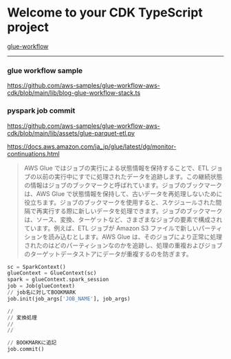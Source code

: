 # Welcome to your CDK TypeScript project
[glue-workflow](https://blog.serverworks.co.jp/run-glue-workflow-when-the-files-is-reached)


---

### glue workflow sample

https://github.com/aws-samples/glue-workflow-aws-cdk/blob/main/lib/blog-glue-workflow-stack.ts

### pyspark job commit

https://github.com/aws-samples/glue-workflow-aws-cdk/blob/main/lib/assets/glue-parquet-etl.py


https://docs.aws.amazon.com/ja_jp/glue/latest/dg/monitor-continuations.html
> AWS Glue ではジョブの実行による状態情報を保持することで、ETL ジョブの以前の実行中にすでに処理されたデータを追跡します。この継続状態の情報はジョブのブックマークと呼ばれています。ジョブのブックマークは、AWS Glue で状態情報を保持して、古いデータを再処理しないために役立ちます。ジョブのブックマークを使用すると、スケジュールされた間隔で再実行する際に新しいデータを処理できます。ジョブのブックマークは、ソース、変換、ターゲットなど、さまざまなジョブの要素で構成されています。例えば、ETL ジョブが Amazon S3 ファイルで新しいパーティションを読み込むとします。AWS Glue は、そのジョブにより正常に処理されたのはどのパーティションなのかを追跡し、処理の重複およびジョブのターゲットデータストアにデータが重複するのを防ぎます。

```py
sc = SparkContext()
glueContext = GlueContext(sc)
spark = glueContext.spark_session
job = Job(glueContext)
// job名に対してBOOKMARK
job.init(job_args['JOB_NAME'], job_args)

//
// 変換処理
//
//

// BOOKMARKに追記
job.commit()
```